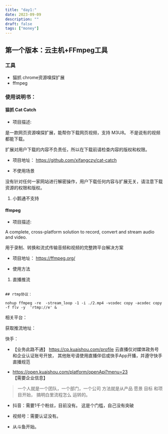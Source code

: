 ```yaml
---
title: "day1:"
date: 2023-09-09
description: ""
draft: false
tags: ["money"]
---
```







## 第一个版本：云主机+FFmpeg工具


### 工具

- 猫抓 chrome资源嗅探扩展
- ffmpeg


### 使用说明书：

#### 猫抓 Cat Catch  

- 项目描述:

是一款网页资源嗅探扩展，能帮你下载网页视频，支持 M3U8。
不是说有的视频都能下载。

扩展对用户下载的内容不负责任，所以在下载前请检查内容的版权和权限。


- 项目地址：
https://github.com/xifangczy/cat-catch

- 不使用场景

 没有针对任何一家网站进行解密操作，用户下载任何内容与扩展无关，请注意下载资源的权限和版权。
 1. 小鹅通不支持
 


#### ffmpeg


- 项目描述:

A complete, cross-platform solution to record, convert and stream audio and video.

用于录制、转换和流式传输音频和视频的完整跨平台解决方案


- 项目地址：
https://ffmpeg.org/

- 使用方法

1. 直播推流

~~~

## rtmp协议：

nohup ffmpeg -re  -stream_loop -1 -i ./2.mp4 -vcodec copy -acodec copy -f flv -y  'rtmp://e' &
~~~
 

相关平台：

获取推流地址：

快手：

- 【业务此路不通】
https://cp.kuaishou.com/profile
云直播仅对媒体政务号和企业认证账号开放，
其他账号请使用直播伴侣或快手App开播，并遵守快手直播规范

- https://open.kuaishou.com/platform/openApi?menu=23
【需要企业信息】




>一个人就是一个团队，一个部门，一个公司
方法就是从产品 愿景 目标 和项目开始，
搞明白里流程怎么 运转的。


- 抖音：需要1千个粉丝，目前没有。
  这是个门槛，自己没有突破

- 视频号：需要认证没有。
- 从斗鱼开始。








